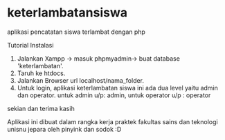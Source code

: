 # keterlambatansiswa
aplikasi pencatatan siswa terlambat dengan php

Tutorial Instalasi

1. Jalankan Xampp -> masuk phpmyadmin-> buat database 'keterlambatan'.
2. Taruh ke htdocs.
3. Jalankan Browser url localhost/nama_folder.
4. Untuk login, aplikasi keterlambatan siswa ini ada dua level yaitu admin dan operator. untuk admin u/p: admin, untuk operator u/p : operator

sekian dan terima kasih

Aplikasi ini dibuat dalam rangka kerja praktek fakultas sains dan teknologi unisnu jepara oleh pinyink dan sodok :D
